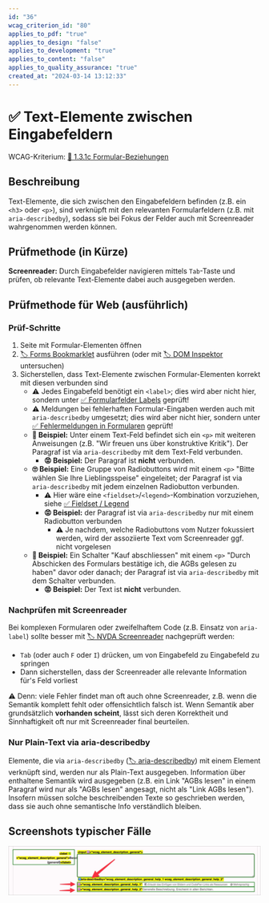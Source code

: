 ```yaml
---
id: "36"
wcag_criterion_id: "80"
applies_to_pdf: "true"
applies_to_design: "false"
applies_to_development: "true"
applies_to_content: "false"
applies_to_quality_assurance: "true"
created_at: "2024-03-14 13:12:33"
---
```


# ✅ Text-Elemente zwischen Eingabefeldern

WCAG-Kriterium: [📜 1.3.1c Formular-Beziehungen](..)

## Beschreibung

Text-Elemente, die sich zwischen den Eingabefeldern befinden (z.B. ein `<h3>` oder `<p>`), sind verknüpft mit den relevanten Formularfeldern (z.B. mit `aria-describedby`), sodass sie bei Fokus der Felder auch mit Screenreader wahrgenommen werden können.

## Prüfmethode (in Kürze)

**Screenreader:** Durch Eingabefelder navigieren mittels `Tab`-Taste und prüfen, ob relevante Text-Elemente dabei auch ausgegeben werden.

## Prüfmethode für Web (ausführlich)

### Prüf-Schritte

1. Seite mit Formular-Elementen öffnen
1. [🏷️ Forms Bookmarklet](/de/tags/werkzeuge/bookmarklets/forms-bookmarklet) ausführen (oder mit [🏷️ DOM Inspektor](/de/tags/werkzeuge/dom-inspektor) untersuchen)
1. Sicherstellen, dass Text-Elemente zwischen Formular-Elementen korrekt mit diesen verbunden sind
    - ⚠️ Jedes Eingabefeld benötigt ein `<label>`; dies wird aber nicht hier, sondern unter [✅ Formularfelder Labels](/de/wcag/1.3.1c-formular-beziehungen/formularfelder-labels) geprüft!
    - ⚠️ Meldungen bei fehlerhaften Formular-Eingaben werden auch mit `aria-describedby` umgesetzt; dies wird aber nicht hier, sondern unter [✅ Fehlermeldungen in Formularen](/de/wcag/3.3.1-fehlerkennzeichnung/fehlermeldungen-in-formularen) geprüft!
    - **🙂 Beispiel:** Unter einem Text-Feld befindet sich ein `<p>` mit weiteren Anweisungen (z.B. "Wir freuen uns über konstruktive Kritik"). Der Paragraf ist via `aria-describedby` mit dem Text-Feld verbunden.
        - **😡 Beispiel:** Der Paragraf ist **nicht** verbunden.
    - **🙄 Beispiel:** Eine Gruppe von Radiobuttons wird mit einem `<p>` "Bitte wählen Sie Ihre Lieblingsspeise" eingeleitet; der Paragraf ist via `aria-describedby` mit jedem einzelnen Radiobutton verbunden.
        - ⚠️ Hier wäre eine `<fieldset>`/`<legend>`-Kombination vorzuziehen, siehe [✅ Fieldset / Legend](/de/wcag/1.3.1c-formular-beziehungen/fieldset-legend)
        - **😡 Beispiel:** der Paragraf ist via `aria-describedby` nur mit einem Radiobutton verbunden
            - ⚠️ Je nachdem, welche Radiobuttons vom Nutzer fokussiert werden, wird der assoziierte Text vom Screenreader ggf. nicht vorgelesen
    - **🙂 Beispiel:** Ein Schalter "Kauf abschliessen" mit einem `<p>` "Durch Abschicken des Formulars bestätige ich, die AGBs gelesen zu haben" davor oder danach; der Paragraf ist via `aria-describedby` mit dem Schalter verbunden.
        - **😡 Beispiel:** Der Text ist **nicht** verbunden.

### Nachprüfen mit Screenreader

Bei komplexen Formularen oder zweifelhaftem Code (z.B. Einsatz von `aria-label`) sollte besser mit [🏷️ NVDA Screenreader](/de/tags/werkzeuge/screenreader/desktop-screenreader/nvda-screenreader) nachgeprüft werden:

- `Tab` (oder auch `F` oder `I`) drücken, um von Eingabefeld zu Eingabefeld zu springen
- Dann sicherstellen, dass der Screenreader alle relevante Information für's Feld vorliest

⚠️ Denn: viele Fehler findet man oft auch ohne Screenreader, z.B. wenn die Semantik komplett fehlt oder offensichtlich falsch ist. Wenn Semantik aber grundsätzlich **vorhanden scheint**, lässt sich deren Korrektheit und Sinnhaftigkeit oft nur mit Screenreader final beurteilen.

### Nur Plain-Text via aria-describedby

Elemente, die via `aria-describedby` ([🏷️ aria-describedby](/de/tags/aria-attribute/aria-describedby)) mit einem Element verknüpft sind, werden nur als Plain-Text ausgegeben. Information über enthaltene Semantik wird ausgegeben (z.B. ein Link "AGBs lesen" in einem Paragraf wird nur als "AGBs lesen" angesagt, nicht als "Link AGBs lesen"). Insofern müssen solche beschreibenden Texte so geschrieben werden, dass sie auch ohne semantische Info verständlich bleiben.

## Screenshots typischer Fälle

![Beschreibende Texte in A4AA](images/beschreibende-texte-in-a4aa.png)